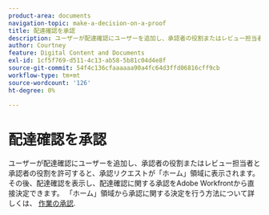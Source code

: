 ```yaml
---
product-area: documents
navigation-topic: make-a-decision-on-a-proof
title: 配達確認を承認
description: ユーザーが配達確認にユーザーを追加し、承認者の役割またはレビュー担当者と承認者の役割を許可すると、承認リクエストが「ホーム」領域に表示されます。 その後、配達確認を表示し、配達確認に関する承認をAdobe Workfrontから直接決定できます。 「ホーム」領域から承認に関する決定をおこなう方法について詳しくは、「作業の承認」を参照してください。
author: Courtney
feature: Digital Content and Documents
exl-id: 1cf5f769-d511-4c13-ab58-5b81c04d4e8f
source-git-commit: 54f4c136cfaaaaaa90a4fc64d3ffd06816cff9cb
workflow-type: tm+mt
source-wordcount: '126'
ht-degree: 0%

---
```


# 配達確認を承認

ユーザーが配達確認にユーザーを追加し、承認者の役割またはレビュー担当者と承認者の役割を許可すると、承認リクエストが「ホーム」領域に表示されます。 その後、配達確認を表示し、配達確認に関する承認をAdobe Workfrontから直接決定できます。 「ホーム」領域から承認に関する決定を行う方法について詳しくは、 [作業の承認](../../../../review-and-approve-work/manage-approvals/approving-work.md).
